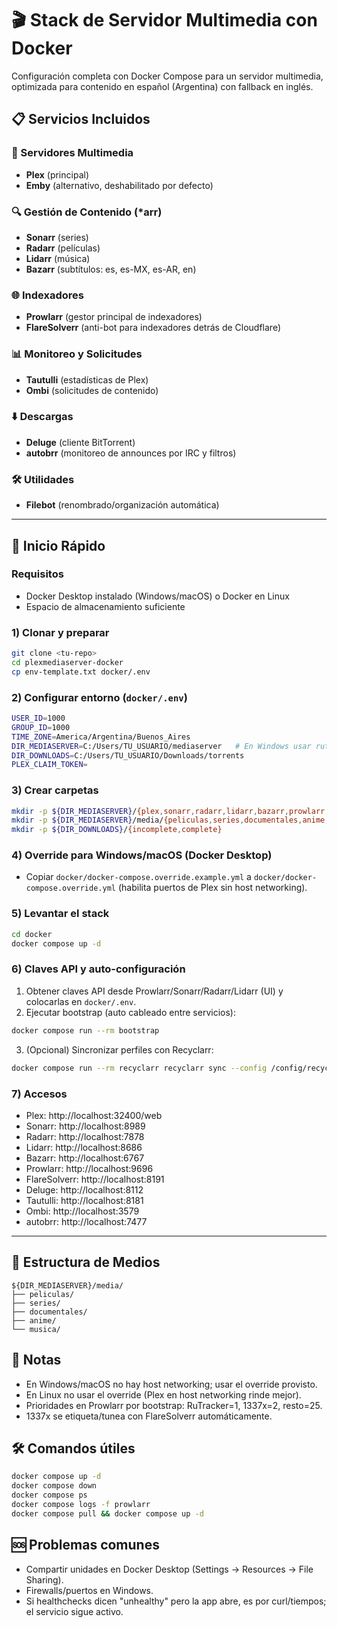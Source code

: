 # 🎬 Stack de Servidor Multimedia con Docker

Configuración completa con Docker Compose para un servidor multimedia, optimizada para contenido en español (Argentina) con fallback en inglés.

## 📋 Servicios Incluidos

### 🎥 Servidores Multimedia
- **Plex** (principal)
- **Emby** (alternativo, deshabilitado por defecto)

### 🔍 Gestión de Contenido (*arr)
- **Sonarr** (series)
- **Radarr** (películas)
- **Lidarr** (música)
- **Bazarr** (subtítulos: es, es-MX, es-AR, en)

### 🌐 Indexadores
- **Prowlarr** (gestor principal de indexadores)
- **FlareSolverr** (anti-bot para indexadores detrás de Cloudflare)

### 📊 Monitoreo y Solicitudes
- **Tautulli** (estadísticas de Plex)
- **Ombi** (solicitudes de contenido)

### ⬇️ Descargas
- **Deluge** (cliente BitTorrent)
- **autobrr** (monitoreo de announces por IRC y filtros)

### 🛠️ Utilidades
- **Filebot** (renombrado/organización automática)

---

## 🚀 Inicio Rápido

### Requisitos
- Docker Desktop instalado (Windows/macOS) o Docker en Linux
- Espacio de almacenamiento suficiente

### 1) Clonar y preparar
```bash
git clone <tu-repo>
cd plexmediaserver-docker
cp env-template.txt docker/.env
```

### 2) Configurar entorno (`docker/.env`)
```bash
USER_ID=1000
GROUP_ID=1000
TIME_ZONE=America/Argentina/Buenos_Aires
DIR_MEDIASERVER=C:/Users/TU_USUARIO/mediaserver   # En Windows usar rutas tipo C:/...
DIR_DOWNLOADS=C:/Users/TU_USUARIO/Downloads/torrents
PLEX_CLAIM_TOKEN=
```

### 3) Crear carpetas
```bash
mkdir -p ${DIR_MEDIASERVER}/{plex,sonarr,radarr,lidarr,bazarr,prowlarr,tautulli,ombi,deluge,filebot}/config
mkdir -p ${DIR_MEDIASERVER}/media/{peliculas,series,documentales,anime,musica}
mkdir -p ${DIR_DOWNLOADS}/{incomplete,complete}
```

### 4) Override para Windows/macOS (Docker Desktop)
- Copiar `docker/docker-compose.override.example.yml` a `docker/docker-compose.override.yml` (habilita puertos de Plex sin host networking).

### 5) Levantar el stack
```bash
cd docker
docker compose up -d
```

### 6) Claves API y auto-configuración
1. Obtener claves API desde Prowlarr/Sonarr/Radarr/Lidarr (UI) y colocarlas en `docker/.env`.
2. Ejecutar bootstrap (auto cableado entre servicios):
```bash
docker compose run --rm bootstrap
```
3. (Opcional) Sincronizar perfiles con Recyclarr:
```bash
docker compose run --rm recyclarr recyclarr sync --config /config/recyclarr.yml
```

### 7) Accesos
- Plex: http://localhost:32400/web
- Sonarr: http://localhost:8989
- Radarr: http://localhost:7878
- Lidarr: http://localhost:8686
- Bazarr: http://localhost:6767
- Prowlarr: http://localhost:9696
- FlareSolverr: http://localhost:8191
- Deluge: http://localhost:8112
- Tautulli: http://localhost:8181
- Ombi: http://localhost:3579
- autobrr: http://localhost:7477

---

## 📁 Estructura de Medios
```
${DIR_MEDIASERVER}/media/
├── peliculas/
├── series/
├── documentales/
├── anime/
└── musica/
```

## 🔧 Notas
- En Windows/macOS no hay host networking; usar el override provisto.
- En Linux no usar el override (Plex en host networking rinde mejor).
- Prioridades en Prowlarr por bootstrap: RuTracker=1, 1337x=2, resto=25.
- 1337x se etiqueta/tunea con FlareSolverr automáticamente.

## 🛠️ Comandos útiles
```bash
docker compose up -d
docker compose down
docker compose ps
docker compose logs -f prowlarr
docker compose pull && docker compose up -d
```

## 🆘 Problemas comunes
- Compartir unidades en Docker Desktop (Settings → Resources → File Sharing).
- Firewalls/puertos en Windows.
- Si healthchecks dicen "unhealthy" pero la app abre, es por curl/tiempos; el servicio sigue activo.

